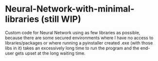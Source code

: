 # Neural-Network-with-minimal-libraries (still WIP)
Custom code for Neural Network using as few libraries as possible, because there are some secured environments where I have no access to libraries/packages or where running a pyinstaller created .exe (with those libs in it) takes an excessively long time to run the program and the end-user gets upset at the long waiting time.
